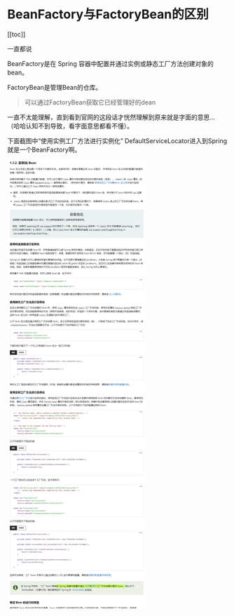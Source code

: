 # BeanFactory与FactoryBean的区别
[[toc]]

一直都说

BeanFactory是在 Spring 容器中配置并通过实例或静态工厂方法创建对象的 bean。

FactoryBean是管理Bean的仓库。

> 可以通过FactoryBean获取它已经管理好的dean

一直不太能理解，直到看到官网的这段话才恍然理解到原来就是字面的意思... （哈哈认知不到导致，看字面意思都看不懂）。

下面截图中“使用实例工厂方法进行实例化”  DefaultServiceLocator进入到Spring就是一个BeanFactory啊。

![image-20220422094651352](./img/spring_beanfactoryorfactorybean/image-20220422094651352.png)
